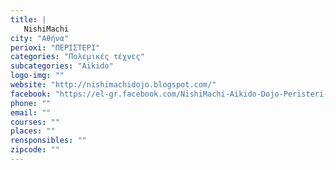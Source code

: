 ```yaml
---
title: |
   NishiMachi
city: "Αθήνα"
perioxi: "ΠΕΡΙΣΤΕΡΙ"
categories: "Πολεμικές τέχνες"
subcategories: "Aikido"
logo-img: ""
website: "http://nishimachidojo.blogspot.com/"
facebook: "https://el-gr.facebook.com/NishiMachi-Aikido-Dojo-Peristeri-241039147516/"
phone: ""
email: ""
courses: ""
places: ""
rensponsibles: ""
zipcode: ""
---
```





